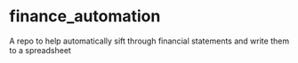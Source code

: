 # finance_automation
A repo to help automatically sift through financial statements and write them to a spreadsheet
